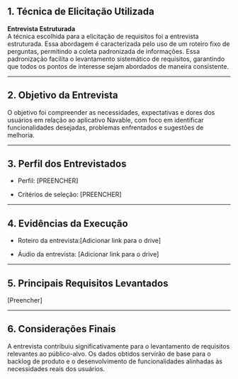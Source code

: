 ## 1. Técnica de Elicitação Utilizada

**Entrevista Estruturada**  
A técnica escolhida para a elicitação de requisitos foi a entrevista estruturada. Essa abordagem é caracterizada pelo uso de um roteiro fixo de perguntas, permitindo a coleta padronizada de informações. Essa padronização facilita o levantamento sistemático de requisitos, garantindo que todos os pontos de interesse sejam abordados de maneira consistente.

---

## 2. Objetivo da Entrevista

O objetivo foi compreender as necessidades, expectativas e dores dos usuários em relação ao aplicativo Navable, com foco em identificar funcionalidades desejadas, problemas enfrentados e sugestões de melhoria.

---

## 3. Perfil dos Entrevistados

- Perfil: [PREENCHER]

- Critérios de seleção: [PREENCHER]

---

## 4. Evidências da Execução

- Roteiro da entrevista:[Adicionar link para o drive]

- Áudio da entrevista: [Adicionar link para o drive]

---

## 5. Principais Requisitos Levantados

[Preencher]

---

## 6. Considerações Finais

A entrevista contribuiu significativamente para o levantamento de requisitos relevantes ao público-alvo. Os dados obtidos servirão de base para o backlog de produto e o desenvolvimento de funcionalidades alinhadas às necessidades reais dos usuários.

